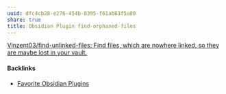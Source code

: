 ```yaml
---
uuid: dfc4cb28-e276-454b-8395-f61ab83f5a80
share: true
title: Obsidian Plugin find-orphaned-files
---
```

[Vinzent03/find-unlinked-files: Find files, which are nowhere linked, so they are maybe lost in your vault.](https://github.com/Vinzent03/find-unlinked-files)

#### Backlinks

* [Favorite Obsidian Plugins](/275484f1-3b27-4128-93bb-a12846eb3a02)